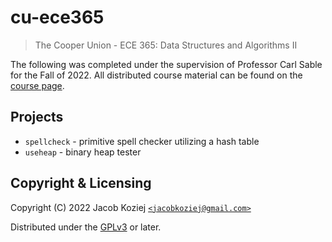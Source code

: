 # cu-ece365

> The Cooper Union - ECE 365: Data Structures and Algorithms II

The following was completed under the supervision of Professor Carl
Sable for the Fall of 2022.  All distributed course material can be
found on the [course page].


## Projects

* `spellcheck` - primitive spell checker utilizing a hash table
* `useheap` - binary heap tester


## Copyright & Licensing

Copyright (C) 2022  Jacob Koziej [`<jacobkoziej@gmail.com>`]

Distributed under the [GPLv3] or later.


[course page]: http://faculty.cooper.edu/sable2/courses/fall2022/ece365/
[`<jacobkoziej@gmail.com>`]: mailto:jacobkoziej@gmail.com
[GPLv3]: LICENSE.md

